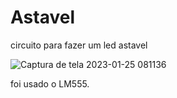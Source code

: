 # Astavel
circuito para fazer um led astavel


![Captura de tela 2023-01-25 081136](https://user-images.githubusercontent.com/107324639/214552156-d12e253f-5334-46a9-af85-67c66de24d5a.png)


foi usado o LM555.


